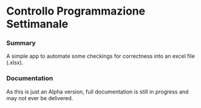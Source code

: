 # Controllo Programmazione Settimanale

### Summary
A simple app to automate some checkings for correctness into an excel file (.xlsx).

### Documentation
As this is just an Alpha version, full documentation is still in progress and may not ever be delivered.
